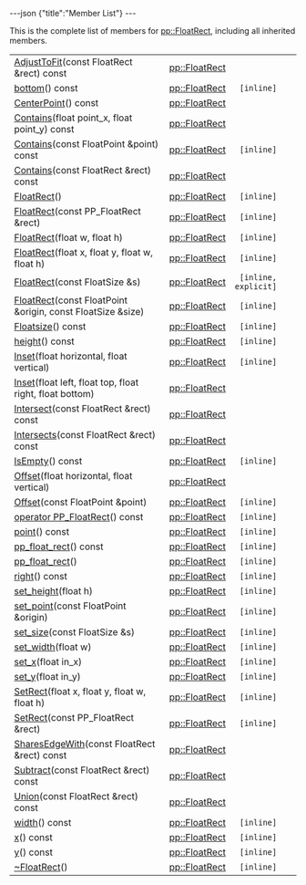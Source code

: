 ---json {"title":"Member List"} ---

This is the complete list of members for <a href="/docs/native-client/pepper_dev/cpp/classpp_1_1_float_rect/" class="el">pp::FloatRect</a>, including all inherited members.

<table><tbody><tr class="odd"><td><a href="/docs/native-client/pepper_dev/cpp/classpp_1_1_float_rect#af0009bd0ff6ac801359fb9d15a8c1b7c" class="el">AdjustToFit</a>(const FloatRect &amp;rect) const</td><td><a href="/docs/native-client/pepper_dev/cpp/classpp_1_1_float_rect/" class="el">pp::FloatRect</a></td><td></td></tr><tr class="even"><td><a href="/docs/native-client/pepper_dev/cpp/classpp_1_1_float_rect#ae356a34c997e6c291fdc0e3431a0a63c" class="el">bottom</a>() const</td><td><a href="/docs/native-client/pepper_dev/cpp/classpp_1_1_float_rect/" class="el">pp::FloatRect</a></td><td><code> [inline]</code></td></tr><tr class="odd"><td><a href="/docs/native-client/pepper_dev/cpp/classpp_1_1_float_rect#a55eafb38d0a63a1a8b1ad0a4aeeef3f3" class="el">CenterPoint</a>() const</td><td><a href="/docs/native-client/pepper_dev/cpp/classpp_1_1_float_rect/" class="el">pp::FloatRect</a></td><td></td></tr><tr class="even"><td><a href="/docs/native-client/pepper_dev/cpp/classpp_1_1_float_rect#a82bd21c4fc823d212a7526c2f03e3d43" class="el">Contains</a>(float point_x, float point_y) const</td><td><a href="/docs/native-client/pepper_dev/cpp/classpp_1_1_float_rect/" class="el">pp::FloatRect</a></td><td></td></tr><tr class="odd"><td><a href="/docs/native-client/pepper_dev/cpp/classpp_1_1_float_rect#a82eaf22456cdf77d6a588ae86e4e86f9" class="el">Contains</a>(const FloatPoint &amp;point) const</td><td><a href="/docs/native-client/pepper_dev/cpp/classpp_1_1_float_rect/" class="el">pp::FloatRect</a></td><td><code> [inline]</code></td></tr><tr class="even"><td><a href="/docs/native-client/pepper_dev/cpp/classpp_1_1_float_rect#afcdf6b7eb8e1b931ac482c973af9fa9e" class="el">Contains</a>(const FloatRect &amp;rect) const</td><td><a href="/docs/native-client/pepper_dev/cpp/classpp_1_1_float_rect/" class="el">pp::FloatRect</a></td><td></td></tr><tr class="odd"><td><a href="/docs/native-client/pepper_dev/cpp/classpp_1_1_float_rect#a00133448de297c5ed19b7831c456bf23" class="el">FloatRect</a>()</td><td><a href="/docs/native-client/pepper_dev/cpp/classpp_1_1_float_rect/" class="el">pp::FloatRect</a></td><td><code> [inline]</code></td></tr><tr class="even"><td><a href="/docs/native-client/pepper_dev/cpp/classpp_1_1_float_rect#aaf4f5bb63c29eb79aa336bf0444d19ac" class="el">FloatRect</a>(const PP_FloatRect &amp;rect)</td><td><a href="/docs/native-client/pepper_dev/cpp/classpp_1_1_float_rect/" class="el">pp::FloatRect</a></td><td><code> [inline]</code></td></tr><tr class="odd"><td><a href="/docs/native-client/pepper_dev/cpp/classpp_1_1_float_rect#a8216cb8951805b04a00909b860a949dc" class="el">FloatRect</a>(float w, float h)</td><td><a href="/docs/native-client/pepper_dev/cpp/classpp_1_1_float_rect/" class="el">pp::FloatRect</a></td><td><code> [inline]</code></td></tr><tr class="even"><td><a href="/docs/native-client/pepper_dev/cpp/classpp_1_1_float_rect#a02d2648692b0882ff54d812da3704aeb" class="el">FloatRect</a>(float x, float y, float w, float h)</td><td><a href="/docs/native-client/pepper_dev/cpp/classpp_1_1_float_rect/" class="el">pp::FloatRect</a></td><td><code> [inline]</code></td></tr><tr class="odd"><td><a href="/docs/native-client/pepper_dev/cpp/classpp_1_1_float_rect#a7072595c890bc203544e55cd926d72ae" class="el">FloatRect</a>(const FloatSize &amp;s)</td><td><a href="/docs/native-client/pepper_dev/cpp/classpp_1_1_float_rect/" class="el">pp::FloatRect</a></td><td><code> [inline, explicit]</code></td></tr><tr class="even"><td><a href="/docs/native-client/pepper_dev/cpp/classpp_1_1_float_rect#a643d926ee6f5e9208fccffd47c1d22be" class="el">FloatRect</a>(const FloatPoint &amp;origin, const FloatSize &amp;size)</td><td><a href="/docs/native-client/pepper_dev/cpp/classpp_1_1_float_rect/" class="el">pp::FloatRect</a></td><td><code> [inline]</code></td></tr><tr class="odd"><td><a href="/docs/native-client/pepper_dev/cpp/classpp_1_1_float_rect#aee27f20031234762c710d441bc0cd148" class="el">Floatsize</a>() const</td><td><a href="/docs/native-client/pepper_dev/cpp/classpp_1_1_float_rect/" class="el">pp::FloatRect</a></td><td><code> [inline]</code></td></tr><tr class="even"><td><a href="/docs/native-client/pepper_dev/cpp/classpp_1_1_float_rect#a9dc3d3004aacf708356a73e09d1cc96e" class="el">height</a>() const</td><td><a href="/docs/native-client/pepper_dev/cpp/classpp_1_1_float_rect/" class="el">pp::FloatRect</a></td><td><code> [inline]</code></td></tr><tr class="odd"><td><a href="/docs/native-client/pepper_dev/cpp/classpp_1_1_float_rect#a2d8abde94cff6a5813c2849dce42d707" class="el">Inset</a>(float horizontal, float vertical)</td><td><a href="/docs/native-client/pepper_dev/cpp/classpp_1_1_float_rect/" class="el">pp::FloatRect</a></td><td><code> [inline]</code></td></tr><tr class="even"><td><a href="/docs/native-client/pepper_dev/cpp/classpp_1_1_float_rect#a24f94c63d2f097bd7f8b45a2c375077c" class="el">Inset</a>(float left, float top, float right, float bottom)</td><td><a href="/docs/native-client/pepper_dev/cpp/classpp_1_1_float_rect/" class="el">pp::FloatRect</a></td><td></td></tr><tr class="odd"><td><a href="/docs/native-client/pepper_dev/cpp/classpp_1_1_float_rect#a6529366c00323c6d6495f3db14906ce8" class="el">Intersect</a>(const FloatRect &amp;rect) const</td><td><a href="/docs/native-client/pepper_dev/cpp/classpp_1_1_float_rect/" class="el">pp::FloatRect</a></td><td></td></tr><tr class="even"><td><a href="/docs/native-client/pepper_dev/cpp/classpp_1_1_float_rect#a701e3ca1e1cbd0ee10c432effb119088" class="el">Intersects</a>(const FloatRect &amp;rect) const</td><td><a href="/docs/native-client/pepper_dev/cpp/classpp_1_1_float_rect/" class="el">pp::FloatRect</a></td><td></td></tr><tr class="odd"><td><a href="/docs/native-client/pepper_dev/cpp/classpp_1_1_float_rect#a73c6f15d2c2ed26a2bd8893efeab1dcb" class="el">IsEmpty</a>() const</td><td><a href="/docs/native-client/pepper_dev/cpp/classpp_1_1_float_rect/" class="el">pp::FloatRect</a></td><td><code> [inline]</code></td></tr><tr class="even"><td><a href="/docs/native-client/pepper_dev/cpp/classpp_1_1_float_rect#a9b5247961b45da6dc5c656b906462f8b" class="el">Offset</a>(float horizontal, float vertical)</td><td><a href="/docs/native-client/pepper_dev/cpp/classpp_1_1_float_rect/" class="el">pp::FloatRect</a></td><td></td></tr><tr class="odd"><td><a href="/docs/native-client/pepper_dev/cpp/classpp_1_1_float_rect#a60fce18269499d5c9f8c2446319844c3" class="el">Offset</a>(const FloatPoint &amp;point)</td><td><a href="/docs/native-client/pepper_dev/cpp/classpp_1_1_float_rect/" class="el">pp::FloatRect</a></td><td><code> [inline]</code></td></tr><tr class="even"><td><a href="/docs/native-client/pepper_dev/cpp/classpp_1_1_float_rect#a85c34bdfd11703d4cc86486b3f38a032" class="el">operator PP_FloatRect</a>() const</td><td><a href="/docs/native-client/pepper_dev/cpp/classpp_1_1_float_rect/" class="el">pp::FloatRect</a></td><td><code> [inline]</code></td></tr><tr class="odd"><td><a href="/docs/native-client/pepper_dev/cpp/classpp_1_1_float_rect#ae3f310aaeb5634e9f2ca7d51e35526a5" class="el">point</a>() const</td><td><a href="/docs/native-client/pepper_dev/cpp/classpp_1_1_float_rect/" class="el">pp::FloatRect</a></td><td><code> [inline]</code></td></tr><tr class="even"><td><a href="/docs/native-client/pepper_dev/cpp/classpp_1_1_float_rect#aa63a6eab8caae819c7efb133b89e3ec2" class="el">pp_float_rect</a>() const</td><td><a href="/docs/native-client/pepper_dev/cpp/classpp_1_1_float_rect/" class="el">pp::FloatRect</a></td><td><code> [inline]</code></td></tr><tr class="odd"><td><a href="/docs/native-client/pepper_dev/cpp/classpp_1_1_float_rect#a796ff93f77b488ac673b0e82a2527507" class="el">pp_float_rect</a>()</td><td><a href="/docs/native-client/pepper_dev/cpp/classpp_1_1_float_rect/" class="el">pp::FloatRect</a></td><td><code> [inline]</code></td></tr><tr class="even"><td><a href="/docs/native-client/pepper_dev/cpp/classpp_1_1_float_rect#a34632c0a01c72fce447ac6b6f0cdf86b" class="el">right</a>() const</td><td><a href="/docs/native-client/pepper_dev/cpp/classpp_1_1_float_rect/" class="el">pp::FloatRect</a></td><td><code> [inline]</code></td></tr><tr class="odd"><td><a href="/docs/native-client/pepper_dev/cpp/classpp_1_1_float_rect#a81a0cc8fc8521167b34b10e75f94679f" class="el">set_height</a>(float h)</td><td><a href="/docs/native-client/pepper_dev/cpp/classpp_1_1_float_rect/" class="el">pp::FloatRect</a></td><td><code> [inline]</code></td></tr><tr class="even"><td><a href="/docs/native-client/pepper_dev/cpp/classpp_1_1_float_rect#a80c403de88c32d76c0a774e2af5c4973" class="el">set_point</a>(const FloatPoint &amp;origin)</td><td><a href="/docs/native-client/pepper_dev/cpp/classpp_1_1_float_rect/" class="el">pp::FloatRect</a></td><td><code> [inline]</code></td></tr><tr class="odd"><td><a href="/docs/native-client/pepper_dev/cpp/classpp_1_1_float_rect#a132796b0ca75d600509731d8c5a83736" class="el">set_size</a>(const FloatSize &amp;s)</td><td><a href="/docs/native-client/pepper_dev/cpp/classpp_1_1_float_rect/" class="el">pp::FloatRect</a></td><td><code> [inline]</code></td></tr><tr class="even"><td><a href="/docs/native-client/pepper_dev/cpp/classpp_1_1_float_rect#a9553c5bf8b2c00bc9eeb7a7c2c22d0f7" class="el">set_width</a>(float w)</td><td><a href="/docs/native-client/pepper_dev/cpp/classpp_1_1_float_rect/" class="el">pp::FloatRect</a></td><td><code> [inline]</code></td></tr><tr class="odd"><td><a href="/docs/native-client/pepper_dev/cpp/classpp_1_1_float_rect#a52ed4022d98fc75e2bfd942ba0fb982f" class="el">set_x</a>(float in_x)</td><td><a href="/docs/native-client/pepper_dev/cpp/classpp_1_1_float_rect/" class="el">pp::FloatRect</a></td><td><code> [inline]</code></td></tr><tr class="even"><td><a href="/docs/native-client/pepper_dev/cpp/classpp_1_1_float_rect#a3b3a43a2764b7c0b6e6fad7bed300164" class="el">set_y</a>(float in_y)</td><td><a href="/docs/native-client/pepper_dev/cpp/classpp_1_1_float_rect/" class="el">pp::FloatRect</a></td><td><code> [inline]</code></td></tr><tr class="odd"><td><a href="/docs/native-client/pepper_dev/cpp/classpp_1_1_float_rect#acfadd4bca5c16f05d138e4074b557df2" class="el">SetRect</a>(float x, float y, float w, float h)</td><td><a href="/docs/native-client/pepper_dev/cpp/classpp_1_1_float_rect/" class="el">pp::FloatRect</a></td><td><code> [inline]</code></td></tr><tr class="even"><td><a href="/docs/native-client/pepper_dev/cpp/classpp_1_1_float_rect#ae5c915a40cd7689798c7395824132117" class="el">SetRect</a>(const PP_FloatRect &amp;rect)</td><td><a href="/docs/native-client/pepper_dev/cpp/classpp_1_1_float_rect/" class="el">pp::FloatRect</a></td><td><code> [inline]</code></td></tr><tr class="odd"><td><a href="/docs/native-client/pepper_dev/cpp/classpp_1_1_float_rect#a9ab2652f39dc26de8c6750cc8d75d66a" class="el">SharesEdgeWith</a>(const FloatRect &amp;rect) const</td><td><a href="/docs/native-client/pepper_dev/cpp/classpp_1_1_float_rect/" class="el">pp::FloatRect</a></td><td></td></tr><tr class="even"><td><a href="/docs/native-client/pepper_dev/cpp/classpp_1_1_float_rect#a8b1c8031d1442dfcc0d11ea75b396683" class="el">Subtract</a>(const FloatRect &amp;rect) const</td><td><a href="/docs/native-client/pepper_dev/cpp/classpp_1_1_float_rect/" class="el">pp::FloatRect</a></td><td></td></tr><tr class="odd"><td><a href="/docs/native-client/pepper_dev/cpp/classpp_1_1_float_rect#abb13835e0dbea82794cd4fa9140adb1e" class="el">Union</a>(const FloatRect &amp;rect) const</td><td><a href="/docs/native-client/pepper_dev/cpp/classpp_1_1_float_rect/" class="el">pp::FloatRect</a></td><td></td></tr><tr class="even"><td><a href="/docs/native-client/pepper_dev/cpp/classpp_1_1_float_rect#a25ffcc41df9f488acf15613f20e240db" class="el">width</a>() const</td><td><a href="/docs/native-client/pepper_dev/cpp/classpp_1_1_float_rect/" class="el">pp::FloatRect</a></td><td><code> [inline]</code></td></tr><tr class="odd"><td><a href="/docs/native-client/pepper_dev/cpp/classpp_1_1_float_rect#a4820c673dc07e6b35f8fc0c42368e92c" class="el">x</a>() const</td><td><a href="/docs/native-client/pepper_dev/cpp/classpp_1_1_float_rect/" class="el">pp::FloatRect</a></td><td><code> [inline]</code></td></tr><tr class="even"><td><a href="/docs/native-client/pepper_dev/cpp/classpp_1_1_float_rect#ae31847965339e36aa1fe6c4cf8cf479c" class="el">y</a>() const</td><td><a href="/docs/native-client/pepper_dev/cpp/classpp_1_1_float_rect/" class="el">pp::FloatRect</a></td><td><code> [inline]</code></td></tr><tr class="odd"><td><a href="/docs/native-client/pepper_dev/cpp/classpp_1_1_float_rect#aa64361055526791e34cba09d97d2cf75" class="el">~FloatRect</a>()</td><td><a href="/docs/native-client/pepper_dev/cpp/classpp_1_1_float_rect/" class="el">pp::FloatRect</a></td><td><code> [inline]</code></td></tr></tbody></table>
